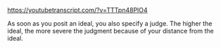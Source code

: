 https://youtubetranscript.com/?v=TTTpn48PlO4

 As soon as you posit an ideal, you also specify a judge. The higher the ideal, the more severe the judgment because of your distance from the ideal.